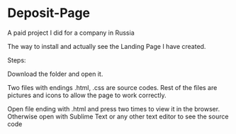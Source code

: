 # Deposit-Page


A paid project I did for a company in Russia

The way to install and actually see the Landing Page I have created.

Steps:

Download the folder and open it.

Two files with endings .html, .css are source codes. Rest of the files are pictures and icons to allow the page to work correctly.

Open file ending with .html and press two times to view it in the browser. Otherwise open with Sublime Text or any other text editor to see the source code
